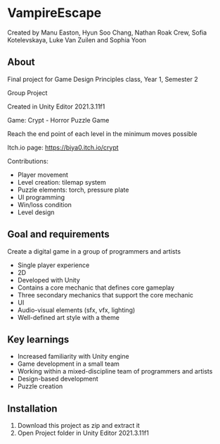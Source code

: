 # VampireEscape
Created by Manu Easton, Hyun Soo Chang, Nathan Roak Crew, Sofia Kotelevskaya, Luke Van Zuilen and Sophia Yoon

<h2>About</h2>
Final project for Game Design Principles class, Year 1, Semester 2

Group Project

Created in Unity Editor 2021.3.11f1

Game: Crypt - Horror Puzzle Game

Reach the end point of each level in the minimum moves possible

Itch.io page: https://biya0.itch.io/crypt

Contributions:
- Player movement
- Level creation: tilemap system
- Puzzle elements: torch, pressure plate
- UI programming
- Win/loss condition
- Level design

<h2>Goal and requirements</h2>
Create a digital game in a group of programmers and artists

- Single player experience
- 2D
- Developed with Unity
- Contains a core mechanic that defines core gameplay
- Three secondary mechanics that support the core mechanic
- UI
- Audio-visual elements (sfx, vfx, lighting)
- Well-defined art style with a theme

<h2>Key learnings</h2>

- Increased familiarity with Unity engine
- Game development in a small team
- Working within a mixed-discipline team of programmers and artists
- Design-based development
- Puzzle creation

<h2>Installation</h2>

1. Download this project as zip and extract it
2. Open Project folder in Unity Editor 2021.3.11f1
